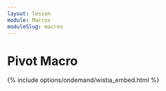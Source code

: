 ```yaml
---
layout: lesson
module: Macros
moduleSlug: macros
---
```


# Pivot Macro

{% include options/ondemand/wistia_embed.html %}